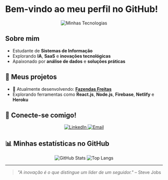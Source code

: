 # Bem-vindo ao meu perfil no GitHub!

<p align="center">
  <img src="https://skillicons.dev/icons?i=html,css,js,react,nodejs,firebase,github,netlify" alt="Minhas Tecnologias" />
</p>

## Sobre mim
- Estudante de **Sistemas de Informação**  
- Explorando **IA**, **SaaS** e **inovações tecnológicas**  
- Apaixonado por **análise de dados** e **soluções práticas**  

## 🚀 Meus projetos
- 🌱 Atualmente desenvolvendo: **[Fazendas Freitas](https://github.com/Freitassync/Fazendas-Freitas)**  
- Explorando ferramentas como **React.js**, **Node.js**, **Firebase**, **Netlify** e **Heroku**  

## 🌟 Conecte-se comigo!
<p align="center">
  <a href="https://www.linkedin.com/in/freitasbtw/" target="_blank">
    <img src="https://skillicons.dev/icons?i=linkedin" alt="LinkedIn" />
  </a>
  <a href="mailto:gabrielfreitas3010@outlook.com" target="_blank">
    <img src="https://skillicons.dev/icons?i=gmail" alt="Email" />
  </a>
</p>

## 📊 Minhas estatísticas no GitHub
<p align="center">
  <img src="https://github-readme-stats.vercel.app/api?username=Freitassync&show_icons=true&theme=dracula" alt="GitHub Stats" />
  <img src="https://github-readme-stats.vercel.app/api/top-langs/?username=Freitassync&layout=compact&theme=dracula" alt="Top Langs" />
</p>

---
> *"A inovação é o que distingue um líder de um seguidor."* – Steve Jobs
